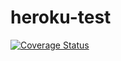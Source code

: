 # heroku-test
[![Coverage Status](https://coveralls.io/repos/github/nikyarp/heroku-test/badge.svg)](https://coveralls.io/github/nikyarp/heroku-test)
